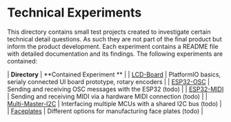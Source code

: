 Technical Experiments
=====================

This directory contains small test projects created to investigate certain
technical detail questions. As such they are not part of the final product
but inform the product development. Each experiment contains a README file
with detailed documentation and its findings. The following experiments are
contained:

| **Directory**                         | **Contained Experiment ** |
| [LCD-Board](LCD-Board/)               | PlatformIO basics, serialy connected UI board prototype, rotary encoders |
| [ESP32-OSC](ESP32-OSC/)               | Sending and receiving OSC messages with the ESP32 (todo) |
| [ESP32-MIDI](ESP32-MIDI/)             | Sending and receiving MIDI via a hardware MIDI connection (todo) |
| [Multi-Master-I2C](Multi-Master-I2C/) | Interfacing multiple MCUs with a shared I2C bus (todo) |
| [Faceplates](Faceplates/)             | Different options for manufacturing face plates (todo) |
